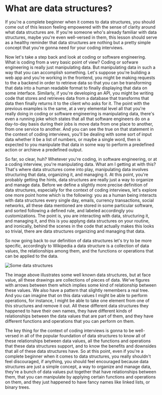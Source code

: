 # What are data structures?

If you're a complete beginner when it comes to data structures, you should come out of this lesson feeling empowered with the sense of clarity around what data structures are. If you're someone who's already familiar with data structures, maybe you're even well-versed in them, this lesson should serve as a healthy reminder that data structures are nothing but a pretty simple concept that you're gonna need for your coding interviews.

Now let's take a step back and look at coding or software engineering. What is coding from a very basic point of view? Coding or sofware engineering is really just manipulating data. But manipulating data in such a way that you can accomplish something. Let's suppose you're building a web app and you're working in the frontend, you might be making requests to the a backend in order to retrieve data so that you can be transforming that data into a human readable format to finally displaying that data on some interface. Similarly, if you're developing an API, you might be writing code that stores and retrieves data from a database that transforms that data then finally returns it to the client who asks for it. The point with the previous examples is the same, at a very elemental level all that you're really doing in coding or software engineering is manipulating data, there's even a running joke which states that all that software engineers do on a day-to-day basis during their jobs is move data from one place to another, from one service to another. And you can see the true on that statement in the context of coding interviews, you'll be dealing with some sort of input data whether it be a list of numbers, or maybe a single word, then is expected to you manipulate that data in some way to perform a predefined action or archieve a predefined output.

So far, so clear, huh? Whetever you're coding, in software engineering, or at a coding interview, you're manipulating data. What am I getting at with this? That's where data structures come into play, manipulating data involves structuring that data, organizing it, and managing it. At this point, you're probably getting the hints, data structures are really just a way to organize and manage data. Before we define a slightly more precise definition of data structures, especially for the context of coding interviews, let's explore one more point home which is the following: you as a human being interacts with data structures every single day, emails, currency transactions, social networks, all these data mentioned are stored in some particular software, and sorted following a defined rule, and labeled accordingly you customizations. The point is, you are interacting with data, structuring it, and managing it, and this is you applyng data structures on your routine, and ironically, behind the scenes in the code that actually makes this looks so trivial, there are data structures organizing and managing that data.

So now going back to our definition of data structures let's try to be more specific, accordingly to Wikipedia a data structure is a collection of data values, the relationships among them, and the functions or operations that can be applied to the data.

![Some data structures](https://external-content.duckduckgo.com/iu/?u=https%3A%2F%2Fi.ytimg.com%2Fvi%2FQmt0QwzEmh0%2Fmaxresdefault.jpg&f=1&nofb=1&ipt=adefaad97e20b626c1796b941356f09c9e86b3da21cb89de1b90bc8653246c2c&ipo=images)

The image above illustrates some well known data structures, but at face value, all these drawings are collections of pieces of data. We've figures with arrows between them which implies some kind of relationship between these values. We also have a pattern that slightly remembers a real tree. And you can imagine that on this data values I might be able to perform operations, for instance, I might be able to take one element from one of this structures and remove it out. All these different data structures they happened to have their own names, they have different kinds of relationships between the data values that are part of them, and they have different functions and operations that you can perform on them.

The key thing for the context of coding interviews is gonna to be well-versed in all of the popular foundation of data structures to know all of these relationships between data values, all the functions and operations that these data structures support, and to know the benefits and downsides that all of these data structures have. So at this point, even if you're a complete beginner when it comes to data structures, you really shouldn't feel discouraged, if anything, you should feel encouraged because data structures are just a simple concept, a way to organize and manage data, they're a bunch of data values put together that have relationships between them, that you can manipulate by applying certain functions and operations on them, and they just happened to have fancy names like linked lists, or binary trees.

